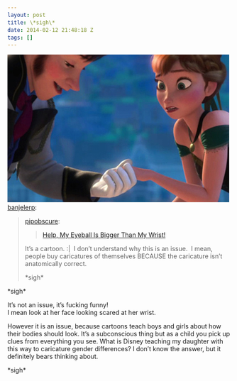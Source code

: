 ```yaml
---
layout: post
title: \*sigh\*
date: 2014-02-12 21:48:18 Z
tags: []
---
```

![](/media/2014/02/76459510596.jpg)
[banjelerp](http://banjelerp.tumblr.com/post/76449072541/pipobscure-help-my-eyeball-is-bigger-than-my):

> [pipobscure](http://pipobscure.com/post/76445382195/help-my-eyeball-is-bigger-than-my-wrist):
> 
> > [Help, My Eyeball Is Bigger Than My Wrist!](http://www.psmag.com/culture/help-eyeball-bigger-wrist-disney-frozen-gender-71643/)
> 
> It’s a cartoon. :|  I don’t understand why this is an issue.  I mean, people buy caricatures of themselves BECAUSE the caricature isn’t anatomically correct.
> 
> \*sigh\*

\*sigh\*

It’s not an issue, it’s fucking funny!  
I mean look at her face looking scared at her wrist.

However it is an issue, because cartoons teach boys and girls about how their bodies should look. It’s a subconscious thing but as a child you pick up clues from everything you see. What is Disney teaching my daughter with this way to caricature gender differences? I don’t know the answer, but it definitely bears thinking about.

\*sigh\*
